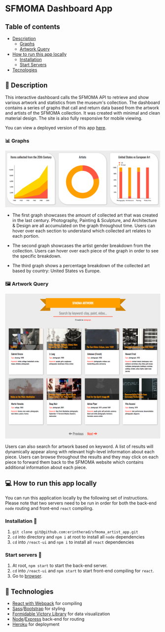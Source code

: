 # SFMOMA Dashboard App

## Table of contents

- [Description](#-description)
  - [Graphs](#--graphs)
  - [Artwork Query](#--artwork-query)
- [How to run this app locally](#-how-to-run-this-app-locally)
  - [Installation](#--installation)
  - [Start Servers](#--start-servers)
- [Tecnologies](#-technologies)

## 🎨 Description

This interactive dashboard calls the SFMOMA API to retrieve and show various artwork and statistics from the museum's collection. The dashboard contains a series of graphs that call and return data based from the artwork and artists of the SFMOMA collection. It was created with minimal and clean material design. The site is also fully responsive for mobile viewing.

You can view a deployed version of this app [here](https://sfmoma-app.herokuapp.com/).

### 📊  Graphs

![graphs](./react-ui/public/graphs.png)

* The first graph showcases the amount of collected art that was created in the last century.  Photography, Painting & Sculpture, and Architecture & Design are all accumulated on the graph throughout time. Users can hover over each section to understand which collected art relates to each portion.

* The second graph showcases the artist gender breakdown from the collection.  Users can hover over each piece of the graph in order to see the specific breakdown.

* The third graph shows a percentage breakdown of the collected art based by country: United States vs Europe.

### 🖼 Artwork Query

![artwork](./react-ui/public/artwork.png)

Users can also search for artwork based on keyword. A list of results will dynamically appear along with relevant high-level information about each piece.  Users can browse throughout the results and they may click on each piece to forward them back to the SFMOMA website which contains additional information about each piece.

## 💻 How to run this app locally

You can run this application locally by the following set of instructions. Please note that two servers need to be run in order for both the back-end `node` routing and front-end `react` compiling.

### Installation 🔌

1. `git clone git@github.com:erintherad/sfmoma_artist_app.git`
2. `cd` into directory and `npm i` at root to install all `node` dependencies
3. `cd` into `/react-ui` and `npm i` to install all `react` dependencies

### Start servers 📡

1. At root, `npm start` to start the back-end server.
2. `cd` into  `/react-ui` and `npm start` to start front-end compiling for `react`.
3. Go to [browser](http://localhost:3001/).

## 📠 Technologies

* [React with Webpack](https://facebook.github.io/react/) for compiling
* [Sass](http://sass-lang.com/)/[Bootstrap](https://react-bootstrap.github.io/) for styling
* [Formidable Victory Library](https://formidable.com/open-source/victory/) for data visualization
* [Node](https://nodejs.org/en/)/[Express](https://expressjs.com/) back-end for routing
* [Heroku](https://www.heroku.com/) for deployment
